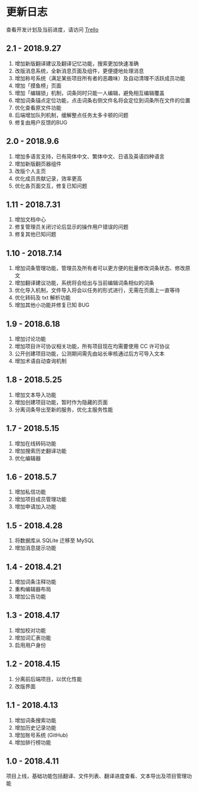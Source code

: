 # 更新日志
查看开发计划及当前进度，请访问 [Trello](https://trello.com/b/jdoIGajS/paratranz-%E5%B9%B3%E5%8F%B0%E5%BC%80%E5%8F%91%E8%AE%A1%E5%88%92)

## 2.1 - 2018.9.27
1. 增加新版翻译建议及翻译记忆功能，搜索更加快速准确
2. 改版消息系统，全新消息页面及组件，更便捷地处理消息
3. 增加称号系统（满足某些项目所有者的恶趣味）及自动清理不活跃成员功能
4. 增加「摸鱼榜」页面
5. 增加「编辑锁」机制，词条同时只能一人编辑，避免相互编辑覆盖
6. 增加词条锚点定位功能，点击词条右侧文件名将会定位到词条所在文件的位置
7. 优化查看原文件功能
8. 后端增加队列机制，缓解整点任务太多卡顿的问题
9. 修复由用户反馈的BUG

## 2.0 - 2018.9.6
1. 增加多语言支持，已有简体中文、繁体中文、日语及英语四种语言
2. 增加新版翻页器组件
3. 改版个人主页
4. 优化成员贡献记录，效率更高
5. 优化各页面交互，修复已知问题

## 1.11 - 2018.7.31
1. 增加文档中心
2. 修复管理员关闭讨论后显示的操作用户错误的问题
3. 修复其他已知问题

## 1.10 - 2018.7.14
1. 增加词条管理功能，管理员及所有者可以更方便的批量修改词条状态、修改原文
2. 增加翻译建议功能，系统将会给出与当前编辑词条相似的词条
3. 优化导入机制，文件导入将会以任务的形式进行，无需在页面上一直等待
4. 优化转码及 txt 解析功能
5. 增加其他小功能并修复已知 BUG

## 1.9 - 2018.6.18
1. 增加讨论功能
2. 增加项目许可协议相关功能，所有项目现在均需要使用 CC 许可协议
3. 公开创建项目功能，公测期间需先由站长审核通过后方可导入文本
4. 增加术语自动查询机制

## 1.8 - 2018.5.25
1. 增加文本导入功能
2. 增加创建项目功能，暂时作为隐藏的页面
3. 分离词条导出至新的服务，优化主服务性能

## 1.7 - 2018.5.15
1. 增加在线转码功能
2. 增加搜索历史翻译功能
3. 优化编辑器

## 1.6 - 2018.5.7
1. 增加私信功能
2. 增加项目成员管理功能
3. 增加申请加入功能

## 1.5 - 2018.4.28
1. 将数据库从 SQLite 迁移至 MySQL
2. 增加消息提示功能

## 1.4 - 2018.4.21
1. 增加词条注释功能
2. 重构编辑器布局
3. 增加公告功能

## 1.3 - 2018.4.17
1. 增加校对功能
2. 增加词汇表功能
3. 启用用户身份

## 1.2 - 2018.4.15
1. 分离前后端项目，以优化性能
2. 改版界面

## 1.1 - 2018.4.13
1. 增加词条搜索功能
2. 增加历史记录功能
3. 增加账号系统 (GitHub)
4. 增加排行榜功能

## 1.0 - 2018.4.11
项目上线，基础功能包括翻译、文件列表、翻译进度查看、文本导出及项目管理功能
